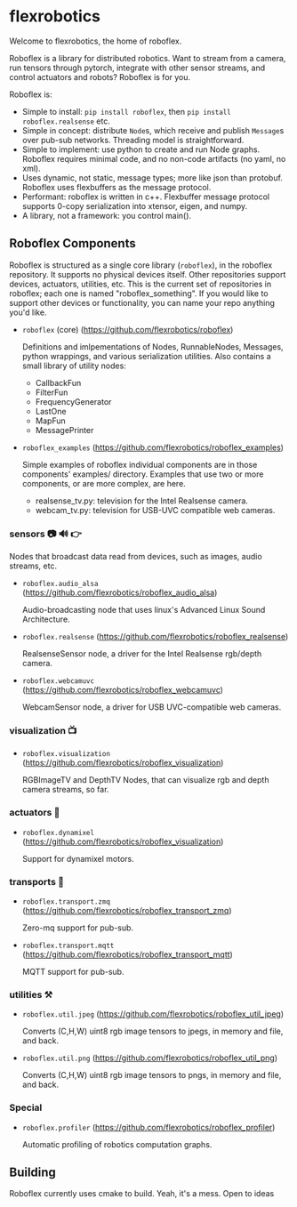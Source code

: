# flexrobotics

Welcome to flexrobotics, the home of roboflex.

Roboflex is a library for distributed robotics. Want to stream from a camera, run tensors through pytorch, integrate with other sensor streams, and control actuators and robots? Roboflex is for you.

Roboflex is:
* Simple to install: `pip install roboflex`, then `pip install roboflex.realsense` etc.
* Simple in concept: distribute `Node`s, which receive and publish `Message`s over pub-sub networks. Threading model is straightforward.
* Simple to implement: use python to create and run Node graphs. Roboflex requires minimal code, and no non-code artifacts (no yaml, no xml).
* Uses dynamic, not static, message types; more like json than protobuf. Roboflex uses flexbuffers as the message protocol.
* Performant: roboflex is written in c++. Flexbuffer message protocol supports 0-copy serialization into xtensor, eigen, and numpy.
* A library, not a framework: you control main().



## Roboflex Components

Roboflex is structured as a single core library (`roboflex`), in the roboflex repository. It supports no physical devices itself. Other repositories support devices, actuators, utilities, etc. This is the current set of repositories in roboflex; each one is named "roboflex_something". If you would like to support other devices or functionality, you can name your repo anything you'd like.

* `roboflex` (core) (https://github.com/flexrobotics/roboflex)

    Definitions and imlpementations of Nodes, RunnableNodes, Messages, python wrappings, and various serialization utilities. Also contains a small library of utility nodes:

    * CallbackFun
    * FilterFun
    * FrequencyGenerator
    * LastOne
    * MapFun
    * MessagePrinter

* `roboflex_examples` (https://github.com/flexrobotics/roboflex_examples)

    Simple examples of roboflex individual components are in those components' examples/ directory. Examples that use two or more components, or are more complex, are here.

    * realsense_tv.py: television for the Intel Realsense camera.
    * webcam_tv.py: television for USB-UVC compatible web cameras.

### sensors 📷 🔊 👉

Nodes that broadcast data read from devices, such as images, audio streams, etc.

* `roboflex.audio_alsa` (https://github.com/flexrobotics/roboflex_audio_alsa) 
    
    Audio-broadcasting node that uses linux's Advanced Linux Sound Architecture.

* `roboflex.realsense` (https://github.com/flexrobotics/roboflex_realsense)

    RealsenseSensor node, a driver for the Intel Realsense rgb/depth camera.

* `roboflex.webcamuvc` (https://github.com/flexrobotics/roboflex_webcamuvc)

    WebcamSensor node, a driver for USB UVC-compatible web cameras.

### visualization 📺 

* `roboflex.visualization` (https://github.com/flexrobotics/roboflex_visualization)

    RGBImageTV and DepthTV Nodes, that can visualize rgb and depth camera streams, so far.

### actuators 🤖

* `roboflex.dynamixel` (https://github.com/flexrobotics/roboflex_visualization)

    Support for dynamixel motors.

### transports 🚡

* `roboflex.transport.zmq` (https://github.com/flexrobotics/roboflex_transport_zmq)

    Zero-mq support for pub-sub.

* `roboflex.transport.mqtt` (https://github.com/flexrobotics/roboflex_transport_mqtt)

    MQTT support for pub-sub.

### utilities ⚒️

* `roboflex.util.jpeg` (https://github.com/flexrobotics/roboflex_util_jpeg)

    Converts (C,H,W) uint8 rgb image tensors to jpegs, in memory and file, and back.

* `roboflex.util.png` (https://github.com/flexrobotics/roboflex_util_png)

    Converts (C,H,W) uint8 rgb image tensors to pngs, in memory and file, and back.

### Special

* `roboflex.profiler` (https://github.com/flexrobotics/roboflex_profiler)

    Automatic profiling of robotics computation graphs.

## Building

Roboflex currently uses cmake to build. Yeah, it's a mess. Open to ideas
